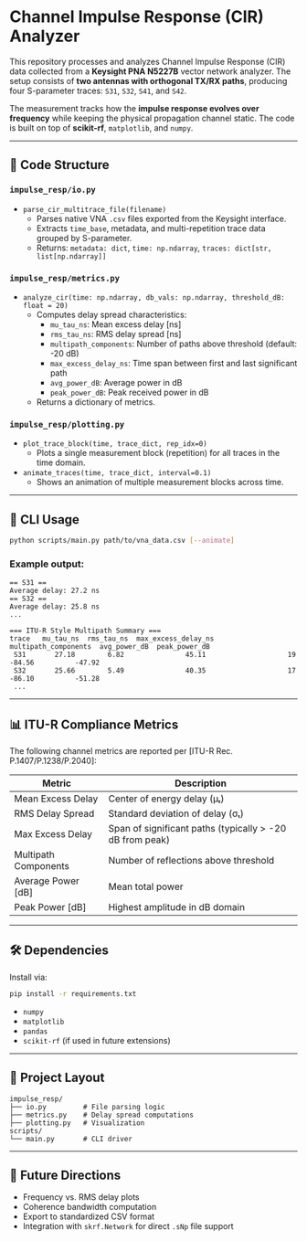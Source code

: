 # Channel Impulse Response (CIR) Analyzer

This repository processes and analyzes Channel Impulse Response (CIR) data collected from a **Keysight PNA N5227B** vector network analyzer. The setup consists of **two antennas with orthogonal TX/RX paths**, producing four S-parameter traces: `S31`, `S32`, `S41`, and `S42`.

The measurement tracks how the **impulse response evolves over frequency** while keeping the physical propagation channel static. The code is built on top of **scikit-rf**, `matplotlib`, and `numpy`.

---

## 🧩 Code Structure

### `impulse_resp/io.py`
- `parse_cir_multitrace_file(filename)`
  - Parses native VNA `.csv` files exported from the Keysight interface.
  - Extracts `time_base`, metadata, and multi-repetition trace data grouped by S-parameter.
  - Returns: `metadata: dict`, `time: np.ndarray`, `traces: dict[str, list[np.ndarray]]`

### `impulse_resp/metrics.py`
- `analyze_cir(time: np.ndarray, db_vals: np.ndarray, threshold_dB: float = 20)`
  - Computes delay spread characteristics:
    - `mu_tau_ns`: Mean excess delay [ns]
    - `rms_tau_ns`: RMS delay spread [ns]
    - `multipath_components`: Number of paths above threshold (default: -20 dB)
    - `max_excess_delay_ns`: Time span between first and last significant path
    - `avg_power_dB`: Average power in dB
    - `peak_power_dB`: Peak received power in dB
  - Returns a dictionary of metrics.

### `impulse_resp/plotting.py`
- `plot_trace_block(time, trace_dict, rep_idx=0)`
  - Plots a single measurement block (repetition) for all traces in the time domain.
- `animate_traces(time, trace_dict, interval=0.1)`
  - Shows an animation of multiple measurement blocks across time.

---

## 🚀 CLI Usage

```bash
python scripts/main.py path/to/vna_data.csv [--animate]
````

### Example output:

```
== S31 ==
Average delay: 27.2 ns
== S32 ==
Average delay: 25.8 ns
...

=== ITU-R Style Multipath Summary ===
trace   mu_tau_ns  rms_tau_ns  max_excess_delay_ns  multipath_components  avg_power_dB  peak_power_dB
 S31       27.18        6.82               45.11                    19         -84.56          -47.92
 S32       25.66        5.49               40.35                    17         -86.10          -51.28
 ...
```

---

## 📊 ITU-R Compliance Metrics

The following channel metrics are reported per \[ITU-R Rec. P.1407/P.1238/P.2040]:

| Metric               | Description                                              |
| -------------------- | -------------------------------------------------------- |
| Mean Excess Delay    | Center of energy delay (μₜ)                              |
| RMS Delay Spread     | Standard deviation of delay (σₜ)                         |
| Max Excess Delay     | Span of significant paths (typically > -20 dB from peak) |
| Multipath Components | Number of reflections above threshold                    |
| Average Power \[dB]  | Mean total power                                         |
| Peak Power \[dB]     | Highest amplitude in dB domain                           |

---

## 🛠 Dependencies

Install via:

```bash
pip install -r requirements.txt
```

* `numpy`
* `matplotlib`
* `pandas`
* `scikit-rf` (if used in future extensions)

---

## 📁 Project Layout

```
impulse_resp/
├── io.py         # File parsing logic
├── metrics.py    # Delay spread computations
├── plotting.py   # Visualization
scripts/
└── main.py       # CLI driver
```

---

## 📌 Future Directions

* Frequency vs. RMS delay plots
* Coherence bandwidth computation
* Export to standardized CSV format
* Integration with `skrf.Network` for direct `.sNp` file support

